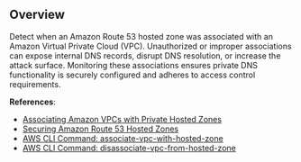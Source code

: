 ## Overview

Detect when an Amazon Route 53 hosted zone was associated with an Amazon Virtual Private Cloud (VPC). Unauthorized or improper associations can expose internal DNS records, disrupt DNS resolution, or increase the attack surface. Monitoring these associations ensures private DNS functionality is securely configured and adheres to access control requirements.

**References**:
- [Associating Amazon VPCs with Private Hosted Zones](https://docs.aws.amazon.com/Route53/latest/DeveloperGuide/hosted-zone-private-associate-vpcs.html)
- [Securing Amazon Route 53 Hosted Zones](https://docs.aws.amazon.com/Route53/latest/DeveloperGuide/security.html)
- [AWS CLI Command: associate-vpc-with-hosted-zone](https://docs.aws.amazon.com/cli/latest/reference/route53/associate-vpc-with-hosted-zone.html)
- [AWS CLI Command: disassociate-vpc-from-hosted-zone](https://docs.aws.amazon.com/cli/latest/reference/route53/disassociate-vpc-from-hosted-zone.html)
